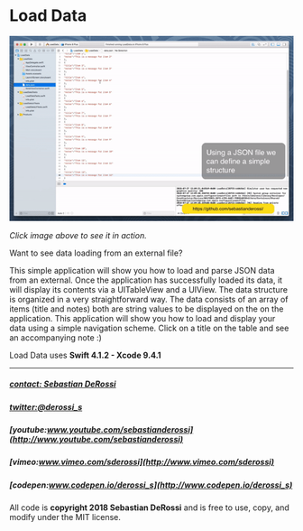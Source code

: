 # Load Data

[![N|Solid](https://github.com/sebastianderossi/iOS-Examples/blob/master/LoadData/LoadData.gif)](https://vimeo.com/282028230)

*Click image above to see it in action.*

Want to see data loading from an external file?

This simple application will show you how to load and parse JSON data from an external. Once the application has successfully loaded its data, it will display its contents via a UITableView and a UIView. The data structure is organized in a very straightforward way. The data consists of an array of items (title and notes) both are string values to be displayed on the on the application. This application will show you how to load and display your data using a simple navigation scheme. Click on a title on the table and see an accompanying note :)

Load Data uses **Swift 4.1.2 - Xcode 9.4.1**


----------------

##### [contact: Sebastian DeRossi](mailto:sebastian.derossi@gmail.com)
##### [twitter:@derossi_s](http://www.twitter.com/derossi_s)
##### [youtube:www.youtube.com/sebastianderossi](http://www.youtube.com/sebastianderossi)
##### [vimeo:www.vimeo.com/sderossi](http://www.vimeo.com/sderossi)
##### [codepen:www.codepen.io/derossi_s](http://www.codepen.io/derossi_s)

All code is **copyright 2018 Sebastian DeRossi** and is free to use, copy, and modify under the MIT license.
